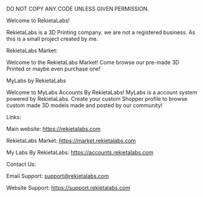 DO NOT COPY ANY CODE UNLESS GIVEN PERMISSION. 

Welcome to RekietaLabs!

RekietaLabs is a 3D Printing company. we are not a registered business. As this is a small project created by me. 

RekietaLabs Market:

Welcome to the RekietaLabs Market! Come browse our pre-made 3D Printed or maybe even purchase one!

MyLabs by RekietaLabs

Welcome to MyLabs Accounts By RekietaLabs! MyLabs is a account system powered by RekietaLabs. Create your custom Shopper profile to browse custom made 3D models made and posted by our community! 

Links:

Main website: https://rekietalabs.com

RekietaLabs Market: https://market.rekietalabs.com

My Labs By RekietaLabs: https://accounts.rekietalabs.com

Contact Us:

Email Support: support@rekietalabs.com

Website Support: https://support.rekietalabs.com
